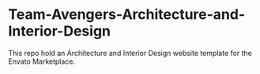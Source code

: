 # Team-Avengers-Architecture-and-Interior-Design



This repo hold an Architecture and Interior Design website template for the Envato Marketplace.
